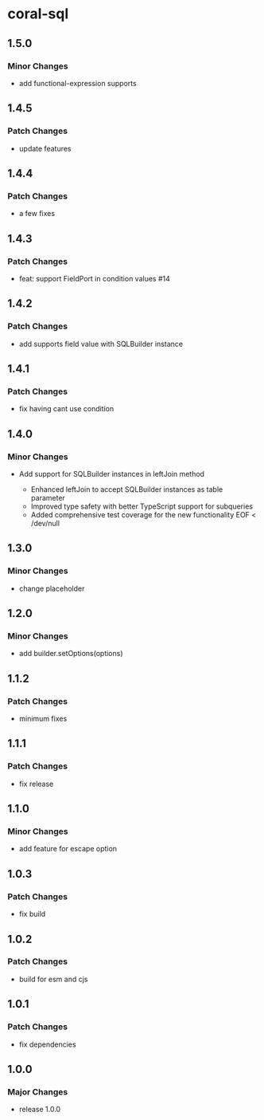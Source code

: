 # coral-sql

## 1.5.0

### Minor Changes

- add functional-expression supports

## 1.4.5

### Patch Changes

- update features

## 1.4.4

### Patch Changes

- a few fixes

## 1.4.3

### Patch Changes

- feat: support FieldPort in condition values #14

## 1.4.2

### Patch Changes

- add supports field value with SQLBuilder instance

## 1.4.1

### Patch Changes

- fix having cant use condition

## 1.4.0

### Minor Changes

- Add support for SQLBuilder instances in leftJoin method

  - Enhanced leftJoin to accept SQLBuilder instances as table parameter
  - Improved type safety with better TypeScript support for subqueries
  - Added comprehensive test coverage for the new functionality
    EOF < /dev/null

## 1.3.0

### Minor Changes

- change placeholder

## 1.2.0

### Minor Changes

- add builder.setOptions(options)

## 1.1.2

### Patch Changes

- minimum fixes

## 1.1.1

### Patch Changes

- fix release

## 1.1.0

### Minor Changes

- add feature for escape option

## 1.0.3

### Patch Changes

- fix build

## 1.0.2

### Patch Changes

- build for esm and cjs

## 1.0.1

### Patch Changes

- fix dependencies

## 1.0.0

### Major Changes

- release 1.0.0
